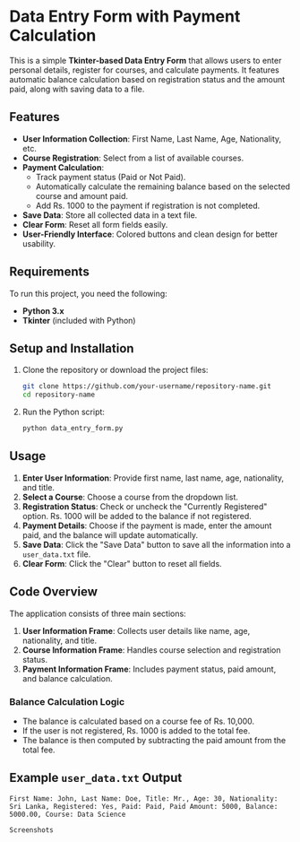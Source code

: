 # Data Entry Form with Payment Calculation

This is a simple **Tkinter-based Data Entry Form** that allows users to enter personal details, register for courses, and calculate payments. It features automatic balance calculation based on registration status and the amount paid, along with saving data to a file.

## Features

- **User Information Collection**: First Name, Last Name, Age, Nationality, etc.
- **Course Registration**: Select from a list of available courses.
- **Payment Calculation**:
  - Track payment status (Paid or Not Paid).
  - Automatically calculate the remaining balance based on the selected course and amount paid.
  - Add Rs. 1000 to the payment if registration is not completed.
- **Save Data**: Store all collected data in a text file.
- **Clear Form**: Reset all form fields easily.
- **User-Friendly Interface**: Colored buttons and clean design for better usability.

## Requirements

To run this project, you need the following:

- **Python 3.x**
- **Tkinter** (included with Python)

## Setup and Installation

1. Clone the repository or download the project files:
    ```bash
    git clone https://github.com/your-username/repository-name.git
    cd repository-name
    ```

2. Run the Python script:
    ```bash
    python data_entry_form.py
    ```

## Usage

1. **Enter User Information**: Provide first name, last name, age, nationality, and title.
2. **Select a Course**: Choose a course from the dropdown list.
3. **Registration Status**: Check or uncheck the "Currently Registered" option. Rs. 1000 will be added to the balance if not registered.
4. **Payment Details**: Choose if the payment is made, enter the amount paid, and the balance will update automatically.
5. **Save Data**: Click the "Save Data" button to save all the information into a `user_data.txt` file.
6. **Clear Form**: Click the "Clear" button to reset all fields.

## Code Overview

The application consists of three main sections:

1. **User Information Frame**: Collects user details like name, age, nationality, and title.
2. **Course Information Frame**: Handles course selection and registration status.
3. **Payment Information Frame**: Includes payment status, paid amount, and balance calculation.

### Balance Calculation Logic
- The balance is calculated based on a course fee of Rs. 10,000.
- If the user is not registered, Rs. 1000 is added to the total fee.
- The balance is then computed by subtracting the paid amount from the total fee.

## Example `user_data.txt` Output

```plaintext
First Name: John, Last Name: Doe, Title: Mr., Age: 30, Nationality: Sri Lanka, Registered: Yes, Paid: Paid, Paid Amount: 5000, Balance: 5000.00, Course: Data Science

Screenshots
